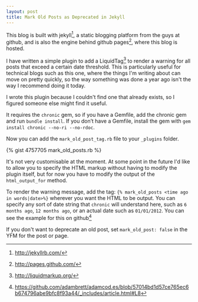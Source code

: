 ```yaml
---
layout: post
title: Mark Old Posts as Deprecated in Jekyll
---
```


This blog is built with jekyll[^1], a static blogging platform from the guys at github, and is also the engine behind github pages[^2], where this blog is hosted.

I have written a simple plugin to add a LiquidTag[^3] to render a warning for all posts that exceed a certain date threshold.  This is particularly useful for technical blogs such as this one, where the things I'm writing about can move on pretty quickly, so the way something was done a year ago isn't the way I recommend doing it today.

I wrote this plugin because I couldn't find one that already exists, so I figured someone else might find it useful.

It requires the `chronic` gem, so if you have a Gemfile, add the chronic gem and run `bundle install`. If you don’t have a Gemfile, install the gem with `gem install chronic --no-ri --no-rdoc`.

Now you can add the `mark_old_post_tag.rb` file to your `_plugins` folder.

{% gist 4757705 mark_old_posts.rb %}

It's not very customisable at the moment.  At some point in the future I'd like to allow you to specify the HTML markup without having to modify the plugin itself, but for now you have to modify the output of the `html_output_for` method.

To render the warning message, add the tag: `{% mark_old_posts <time ago in words|date>%}` wherever you want the HTML to be output.  You can specify any sort of date string that `chronic` will understand here, such as `6 months ago`, `12 months ago`, or an actual date such as `01/01/2012`.  You can see the example for this on github[^4]

If you don't want to deprecate an old post, set `mark_old_post: false` in the YFM for the post or page.

[^1]: http://jekyllrb.com/
[^2]: http://pages.github.com/
[^3]: http://liquidmarkup.org/
[^4]: https://github.com/adambrett/adamcod.es/blob/57014bd1d57ce765ec6b674796abe9bfc8f93a44/_includes/article.html#L8
